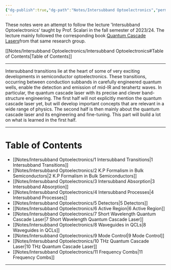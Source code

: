 ```yaml
---
{"dg-publish":true,"dg-path":"Notes/Intersubband Optoelectronics","permalink":"/notes/intersubband-optoelectronics/","dgShowBacklinks":"false","dgShowLocalGraph":true,"dgShowInlineTitle":true,"dgShowToc":"false","updated":"2025-02-02T13:45:59.000+01:00"}
---
```


These notes were an attempt to follow the lecture 'Intersubband Optoelectronics' taught by Prof. Scalari in the fall semester of 2023/24. The lecture mainly followed the corresponding book [Quantum Cascade Lasers](https://www.amazon.com/Quantum-Cascade-Lasers-J%C3%A9r%C3%B4me-Faist/dp/0198528248)from that same research group. 

[[Notes/Intersubband Optoelectronics/Intersubband Optoelectronics#Table of Contents\|Table of Contents]]

---
Intersubband transitions lie at the heart of some of very exciting developments in semiconductor optoelectronics. These transitions, occurring between conduction subbands in carefully engineered quantum wells, enable the detection and emission of mid-IR and terahertz waves. In particular, the quantum cascade laser with its precise and clever band-structure engineering.
The first half will not explicitly mention the quantum cascade laser yet, but will develop important concepts that are relevant in a wide range of physics. The second half is then mainly about the quantum cascade laser and its engineering and fine-tuning. This part will build a lot on what is learned in the first half.

---

# Table of Contents
- [[Notes/Intersubband Optoelectronics/1 Intersubband Transitions\|1 Intersubband Transitions]]
- [[Notes/Intersubband Optoelectronics/2 K.P Formalism in Bulk Semiconductors\|2 K.P Formalism in Bulk Semiconductors]]
- [[Notes/Intersubband Optoelectronics/3 Intersubband Absorption\|3 Intersubband Absorption]]
- [[Notes/Intersubband Optoelectronics/4 Intersubband Processes\|4 Intersubband Processes]]
- [[Notes/Intersubband Optoelectronics/5 Detectors\|5 Detectors]]
- [[Notes/Intersubband Optoelectronics/6 Active Region\|6 Active Region]]
- [[Notes/Intersubband Optoelectronics/7 Short Wavelength Quantum Cascade Laser\|7 Short Wavelength Quantum Cascade Laser]]
- [[Notes/Intersubband Optoelectronics/8 Waveguides in QCLs\|8 Waveguides in QCLs]]
- [[Notes/Intersubband Optoelectronics/9 Mode Control\|9 Mode Control]]
- [[Notes/Intersubband Optoelectronics/10 THz Quantum Cascade Laser\|10 THz Quantum Cascade Laser]]
- [[Notes/Intersubband Optoelectronics/11 Frequency Combs\|11 Frequency Combs]]

---








